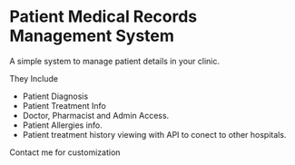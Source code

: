 # Patient Medical Records Management System
A simple system to manage patient details in your clinic.

They Include
- Patient Diagnosis
- Patient Treatment Info
- Doctor, Pharmacist and Admin Access.
- Patient Allergies info.
- Patient treatment history viewing with API to conect to other hospitals.

Contact me for customization
